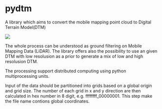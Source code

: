 # pydtm

A library which aims to convert the mobile mapping point cloud to Digital Terrain Model(DTM)


![](https://github.com/fy19891009/pydtm/blob/master/img/DTM.PNG)

The whole process can be understood as ground filtering on Mobile Mapping Data (LiDAR). The library offers also the possibility to use an given DTM with low resolusion as a prior to generate a mix of low and high resolusion DTM.

The processing support distributed computing using python multiprocessing units.

Input of the data should be partitioned into grids based on a global origin and grid size. The number of each grid in x and y direction are then calculated in hex number in 8 digit, e.g. ffffffff_00000001. This step make the file name contions global coordinates.



